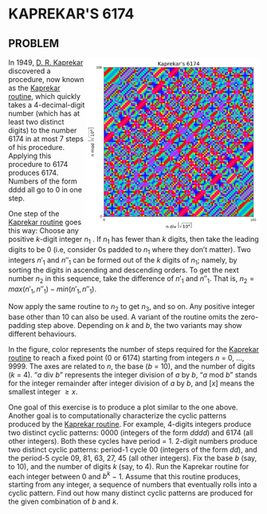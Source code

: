 # KAPREKAR'S 6174

## PROBLEM


<img align="right"  width="350" height="350" title="Girl in a jacket" src="kaprekar_tapestry.png">

In 1949, [D. R. Kaprekar](https://en.wikipedia.org/wiki/D._R._Kaprekar) discovered a procedure, now known as the [Kaprekar routine](https://en.wikipedia.org/wiki/Kaprekar%27s_routine), which quickly takes a 4-decimal-digit number (which has at least two distinct digits) to the number 6174 in at most 7 steps of his procedure. Applying this procedure to 6174 produces 6174. Numbers of the form dddd all go to 0 in one step. 

One step of the [Kaprekar routine](https://en.wikipedia.org/wiki/Kaprekar%27s_routine) goes this way: Choose any positive $k$-digit integer $n_1$ . If $n_1$ has fewer than $k$ digits, then take the leading digits to be 0 (i.e, consider 0s padded to $n_1$ where they don’t matter). Two integers ${n'}_1$ and ${n''}_1$ can be formed out of the $k$ digits of $n_1$; namely, by sorting the digits in ascending and descending orders. To get the next number $n_2$ in this sequence, take the difference of ${n'}_1$ and ${n''}_1$. That is, $n_2 = max({n'}_1, {n''}_1) − min({n'}_1, {n''}_1)$.

Now apply the same routine to $n_2$ to get $n_3$, and so on. Any positive integer base other than 10 can also be used. A variant of the routine omits the zero-padding step above. Depending on $k$ and $b$, the two variants may show different behaviours.

In the figure, color represents the number of steps required for the [Kaprekar routine](https://en.wikipedia.org/wiki/Kaprekar%27s_routine) to reach a fixed point (0 or 6174) starting from integers $n$ = 0, ..., 9999. The axes are related to $n$, the base ($b$ = 10), and the number of digits ($k$ = 4). “$a$ div $b$” represents the integer division of $a$ by $b$, “$a$ mod $b$” stands for the integer remainder after integer division of $a$ by $b$, and $[x]$ means the smallest integer $\ge x$.

One goal of this exercise is to produce a plot similar to the one above. Another goal is to computationally characterize the cyclic patterns produced by the [Kaprekar routine](https://en.wikipedia.org/wiki/Kaprekar%27s_routine). For example, 4-digits integers produce two distinct cyclic patterns: 0000 (integers of the form $dddd$) and 6174 (all other integers). Both these cycles have period = 1. 2-digit numbers produce two distinct cyclic patterns: period-1 cycle 00 (integers of the form $dd$), and the period-5 cycle 09, 81, 63, 27, 45 (all other integers). Fix the base $b$ (say, to 10), and the number of digits $k$ (say, to 4). Run the Kaprekar routine for each integer between 0 and $b^k$ − 1. Assume that this routine produces, starting from any integer, a sequence of numbers that eventually rolls into a cyclic pattern. Find out how many distinct cyclic patterns are produced for the given combination of $b$ and $k$.
